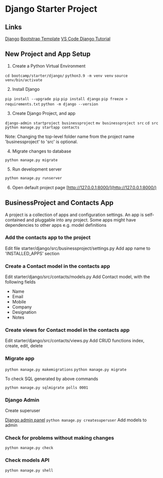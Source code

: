 # Django Starter Project

## Links

[Django](https://www.djangoproject.com)
[Bootstrap Template](https://getbootstrap.com)
[VS Code Django Tutorial](https://code.visualstudio.com/docs/python/tutorial-django)

## New Project and App Setup

1. Create a Python Virtual Environment

`cd bootcamp/starter/django/`
`python3.9 -m venv venv`
`source venv/bin/activate`

2. Install Django

`pip install --upgrade pip`
`pip install django`
`pip freeze > requirements.txt`
`python -m django --version`

3. Create Django Project, and app

`django-admin startproject businessproject`
`mv businessproject src`
`cd src`
`python manage.py startapp contacts`

Note:
Changing the top-level folder name from the project name 'businessproject' to 'src' is optional.


4. Migrate changes to database

`python manage.py migrate`

5. Run development server

``` bash
python manage.py runserver
```

6. Open default project page [http://127.0.0.1:8000/](http://127.0.0.1:8000/)

## BusinessProject and Contacts App

A project is a collection of apps and configuration settings. An app is self-contained and pluggable into any project. Some apps might have dependencies to other apps e.g. model definitions

### Add the contacts app to the project

Edit file starter/django/src/businessproject/settings.py
Add app name to 'INSTALLED_APPS' section

### Create a Contact model in the contacts app

Edit starter/django/src/contacts/models.py
Add Contact model, with the following fields

- Name
- Email
- Mobile
- Company
- Designation
- Notes

### Create views for Contact model in the contacts app

Edit starter/django/src/contacts/views.py
Add CRUD functions index, create, edit, delete

### Migrate app

`python manage.py makemigrations`
`python manage.py migrate`

To check SQL generated by above commands

`python manage.py sqlmigrate polls 0001`

### Django Admin

Create superuser

[Django admin panel](http://127.0.0.1:8080/admin)
`python manage.py createsuperuser`
Add models to admin

### Check for problems without making changes

`python manage.py check`

### Check models API

`python manage.py shell`

